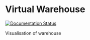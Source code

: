 # Virtual Warehouse
[![Documentation Status](https://readthedocs.org/projects/virtual-warehouse/badge/?version=latest)](https://virtual-warehouse.readthedocs.io/en/latest/?badge=latest)  

Visualisation of warehouse

